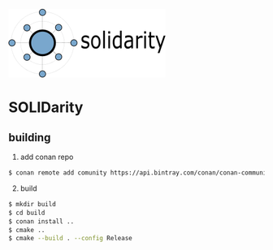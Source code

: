 ![logo](artwork/logo.small.png)
# SOLIDarity

## building
1. add conan repo
```sh
$ conan remote add comunity https://api.bintray.com/conan/conan-community/conan 
```
2. build
```sh
$ mkdir build
$ cd build
$ conan install ..
$ cmake ..
$ cmake --build . --config Release 
```

